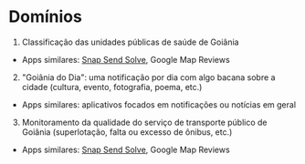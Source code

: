# Domínios
1) Classificação das unidades públicas de saúde de Goiânia
- Apps similares: [Snap Send Solve](https://play.google.com/store/apps/details?id=com.outware.snapsendsolve), Google Map Reviews
2) "Goiânia do Dia": uma notificação por dia com algo bacana sobre a cidade (cultura, evento, fotografia, poema, etc.)
- Apps similares: aplicativos focados em notificações ou notícias em geral 
3) Monitoramento da qualidade do serviço de transporte público de Goiânia (superlotação, falta ou excesso de ônibus, etc.)
- Apps similares: [Snap Send Solve](https://play.google.com/store/apps/details?id=com.outware.snapsendsolve), Google Map Reviews
